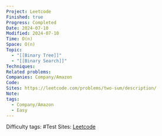 ```yaml
---
Project: Leetcode
Finished: true
Progress: Completed
Date: 2024-07-10
Modified: 2024-07-10
Time: O(n)
Space: O(n)
Topic:
  - "[[Binary Tree]]"
  - "[[Binary Search]]"
Techniques: 
Related problems: 
Companies: Company/Amazon
Code: 
Sites: https://leetcode.com/problems/two-sum/description/
Note: 
tags:
  - Company/Amazon
  - Easy
---
```


Difficulty tags: #Test
Sites: [Leetcode]()